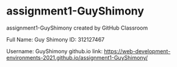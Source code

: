# assignment1-GuyShimony
assignment1-GuyShimony created by GitHub Classroom

Full Name: Guy Shimony
ID: 312127467

Username: GuyShimony
github.io link:  https://web-development-environments-2021.github.io/assignment1-GuyShimony/